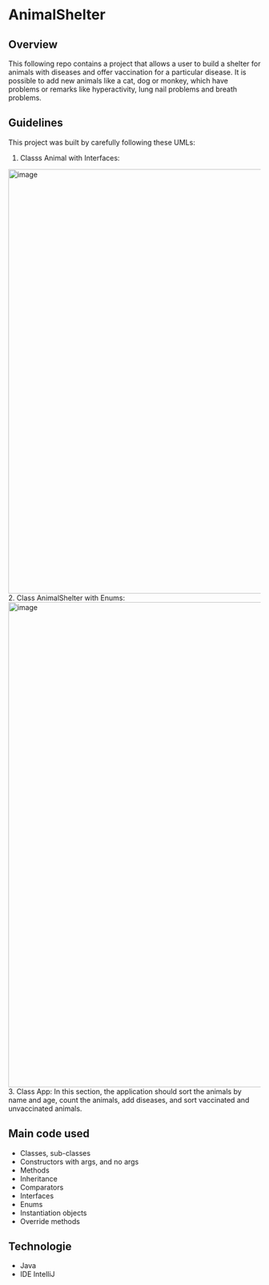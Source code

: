 # AnimalShelter
## Overview
This following repo contains a project that allows a user to build a shelter for animals with diseases and offer vaccination for a particular disease.
It is possible to add new animals like a cat, dog or monkey, which have problems or remarks like hyperactivity, lung nail problems and breath problems.

## Guidelines
This project was built by carefully following these UMLs:
1. Classs Animal with Interfaces:
<img width="846" alt="image" src="https://user-images.githubusercontent.com/46483286/210226437-c755eafe-9597-49be-aa1a-463bb41b758b.png">
2. Class AnimalShelter with Enums:
<img width="967" alt="image" src="https://user-images.githubusercontent.com/46483286/210226608-528cecfe-f2d7-4250-a8b5-7e6f739af2a9.png">
3. Class App:
In this section, the application should sort the animals by name and age, count the animals, add diseases, and sort vaccinated and unvaccinated animals.

## Main code used

- Classes, sub-classes
- Constructors with args, and no args
- Methods
- Inheritance
- Comparators
- Interfaces
- Enums
- Instantiation objects
- Override methods

## Technologie
- Java
- IDE IntelliJ
